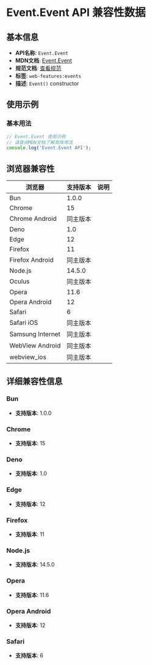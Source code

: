 # Event.Event API 兼容性数据

## 基本信息

- **API名称**: `Event.Event`
- **MDN文档**: [Event.Event](https://developer.mozilla.org/docs/Web/API/Event/Event)
- **规范文档**: [查看规范](https://dom.spec.whatwg.org/#ref-for-dom-event-event)
- **标签**: `web-features:events`
- **描述**: `Event()` constructor

## 使用示例

### 基本用法

```javascript
// Event.Event 使用示例
// 请查阅MDN文档了解具体用法
console.log('Event.Event API');
```

## 浏览器兼容性

| 浏览器 | 支持版本 | 说明 |
|--------|----------|------|
| Bun | 1.0.0 |  |
| Chrome | 15 |  |
| Chrome Android | 同主版本 |  |
| Deno | 1.0 |  |
| Edge | 12 |  |
| Firefox | 11 |  |
| Firefox Android | 同主版本 |  |
| Node.js | 14.5.0 |  |
| Oculus | 同主版本 |  |
| Opera | 11.6 |  |
| Opera Android | 12 |  |
| Safari | 6 |  |
| Safari iOS | 同主版本 |  |
| Samsung Internet | 同主版本 |  |
| WebView Android | 同主版本 |  |
| webview_ios | 同主版本 |  |

## 详细兼容性信息

### Bun

- **支持版本**: 1.0.0

### Chrome

- **支持版本**: 15

### Deno

- **支持版本**: 1.0

### Edge

- **支持版本**: 12

### Firefox

- **支持版本**: 11

### Node.js

- **支持版本**: 14.5.0

### Opera

- **支持版本**: 11.6

### Opera Android

- **支持版本**: 12

### Safari

- **支持版本**: 6

